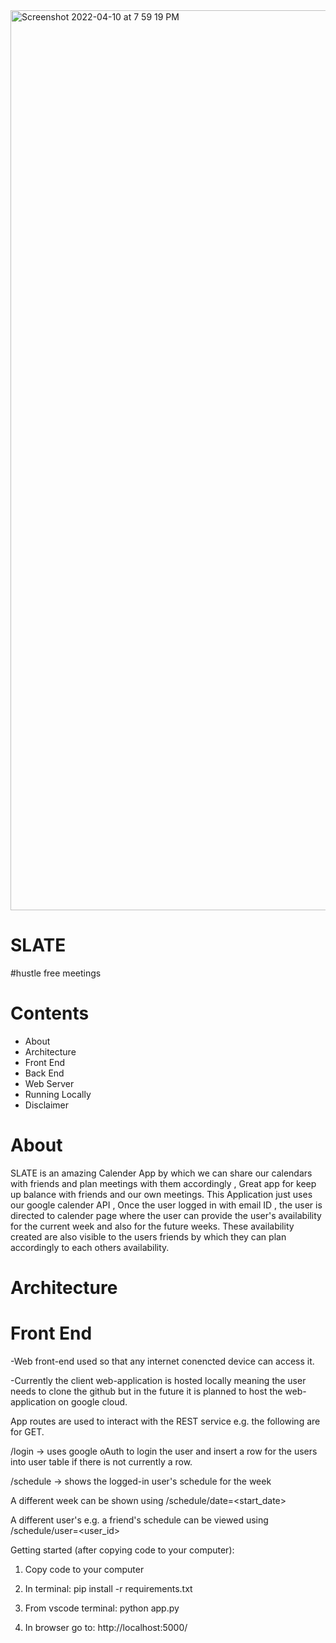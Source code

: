 <img width="1440" alt="Screenshot 2022-04-10 at 7 59 19 PM" src="https://user-images.githubusercontent.com/98648659/162635361-c05d51de-60cd-4e07-8727-66bda7fd65cc.png">











# SLATE 
  #hustle free meetings 

# Contents

* About
* Architecture
* Front End
* Back End
* Web Server
* Running Locally
* Disclaimer



# About
SLATE is an amazing Calender App by which we can share our calendars with friends and plan meetings with them accordingly , Great app for keep up balance with friends and our own meetings. This Application just uses our google calender API , Once the user logged in with email ID , the user is directed to calender page where the user can provide the user's availability for the current week and also for the future weeks. These availability created are also visible to the users friends by which they can plan accordingly to each others availability.

# Architecture


# Front End

-Web front-end used so that any internet conencted device can access it.

-Currently the client web-application is hosted locally meaning the user needs to clone the github but in the future it is planned to host the web-application on google cloud.

App routes are used to interact with the REST service e.g. the following are for GET.

/login -> uses google oAuth to login the user and insert a row for the users into user table if there is not currently a row.

/schedule -> shows the logged-in user's schedule for the week

A different week can be shown using /schedule/date=<start_date> 

A different user's e.g. a friend's schedule can be viewed using /schedule/user=<user_id>

     





Getting started (after copying code to your computer):

1. Copy code to your computer

2. In terminal: pip install -r requirements.txt

3. From vscode terminal: python app.py

4. In browser go to: http://localhost:5000/


